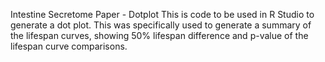 Intestine Secretome Paper - Dotplot
This is code to be used in R Studio to generate a dot plot.  This was specifically used to generate a summary of the lifespan curves, showing 50% lifespan difference and p-value of the lifespan curve comparisons.

